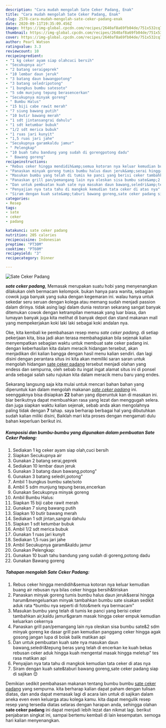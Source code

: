 ```yaml
---
description: "Cara mudah mengolah Sate Ceker Padang, Enak"
title: "Cara mudah mengolah Sate Ceker Padang, Enak"
slug: 2578-cara-mudah-mengolah-sate-ceker-padang-enak
date: 2020-09-11T19:35:09.456Z
image: https://img-global.cpcdn.com/recipes/2640af8a69fb04de/751x532cq70/sate-ceker-padang-foto-resep-utama.jpg
thumbnail: https://img-global.cpcdn.com/recipes/2640af8a69fb04de/751x532cq70/sate-ceker-padang-foto-resep-utama.jpg
cover: https://img-global.cpcdn.com/recipes/2640af8a69fb04de/751x532cq70/sate-ceker-padang-foto-resep-utama.jpg
author: Pearl Watson
ratingvalue: 3.3
reviewcount: 10
recipeingredient:
- "1 kg ceker ayam siap olahcuci bersih"
- "Secukupnya air"
- "2 batang seraigeprek"
- "10 lembar daun jeruk"
- "3 batang daun bawangpotong"
- "3 batang seledripotong"
- "1 bungkus bumbu satesoto"
- "5 sdm munjung tepung berasencerkan"
- "Secukupnya minyak goreng"
- " Bumbu Halus"
- "15 biji cabe rawit merah"
- "7 siung bawang putih"
- "10 butir bawang merah"
- "1 sdt jintansangrai dahulu"
- "1 sdt ketumbar bubuk"
- "1/2 sdt merica bubuk"
- "1 ruas jari kunyit"
- "1,5 ruas jari jahe"
- "Secukupnya garamkaldu jamur"
- " Pelengkap"
- "10 buah tahu bandung yang sudah di gorengpotong dadu"
- " Bawang goreng"
recipeinstructions:
- "Rebus ceker hingga mendidih&amp;semua kotoran nya keluar kemudian buang air rebusan nya bilas ceker hingga bersih&amp;tiriskan"
- "Panaskan minyak goreng tumis bumbu halus daun jeruk&amp;serai hingga harum&amp;mengeluarkan minyak tambahkan bumbu sate sisakan sedikit aduk rata *bumbu nya seperti di foto&amp;merk nya bermacam&#34;"
- "Masukan bumbu yang telah di tumis ke panci yang berisi ceker tambahkan air,kaldu jamur&amp;garam masak hingga ceker empuk kemudian keluarkan cekernya"
- "Panaskan grill pan/pemangang lain nya oleskan sisa bumbu sate&amp;2 sdm minyak goreng ke dasar grill pan kemudian panggang ceker hingga agak gosong jangan lupa di bolak balik matikan api"
- "Dan untuk pembuatan kuah sate nya masukan daun bawang,seledri&amp;tepung beras yang telah di encerkan ke kuah bekas rebusan ceker aduk hingga kuah mengental masak hingga meletup&#34; tes rasa matikan api"
- "Penyajian nya tata tahu di mangkok kemudian tata ceker di atas nya"
- "Siram dengan kuah sate&amp;taburi bawang goreng,sate ceker padang siap di sajikan 😊"
categories:
- Resep
tags:
- sate
- ceker
- padang

katakunci: sate ceker padang 
nutrition: 205 calories
recipecuisine: Indonesian
preptime: "PT30M"
cooktime: "PT60M"
recipeyield: "3"
recipecategory: Dinner

---
```



![Sate Ceker Padang](https://img-global.cpcdn.com/recipes/2640af8a69fb04de/751x532cq70/sate-ceker-padang-foto-resep-utama.jpg)

<b><i>sate ceker padang</i></b>, Memasak merupakan suatu hobi yang menyenangkan dilakukan oleh bermacam kelompok. bukan hanya para wanita, sebagian cowok juga banyak yang suka dengan kegemaran ini. walau hanya untuk sekedar seru seruan dengan kolega atau memang sudah menjadi passion dalam dirinya. tidak asing lagi dalam dunia restoran sekarang sangat banyak ditemukan cowok dengan ketrampilan memasak yang luar biasa, dan lumayan banyak juga kita melihat di banyak depot dan stand makanan mall yang mempekerjakan koki laki laki sebagai koki andalan nya.



Oke, kita kembali ke pembahasan resep menu <i>sate ceker padang</i>. di setiap pekerjaan kita, bisa jadi akan terasa membahagiakan bila sejenak kalian menyempatkan sebagian waktu untuk membuat sate ceker padang ini. dengan keberhasilan kita dalam meracik hidangan tersebut, akan menjadikan diri kalian bangga dengan hasil menu kalian sendiri. dan lagi disini dengan perantara situs ini kita akan memiliki saran saran untuk mengolah hidangan <u>sate ceker padang</u> tersebut menjadi olahan yang endess dan sempurna, oleh sebab itu ingat ingat alamat situs ini di ponsel anda sebagai salah satu rujukan kita dalam meracik menu baru yang endes.


Sekarang langsung saja kita mulai untuk mencari bahan bahan yang diperuntuk kan dalam mengolah makanan <u><i>sate ceker padang</i></u> ini. seenggaknya bisa disiapkan <b>22</b> bahan yang diperuntuk kan di masakan ini. biar berikutnya dapat membuahkan rasa yang lezat dan menggugah selera. dan juga siapkan waktu kalian sejenak, sebab anda akan mengolahnya paling tidak dengan <b>7</b> tahap. saya berharap berbagai hal yang dibutuhkan sudah kalian miliki disini, Baiklah mari kita proses dengan mengamati dulu bahan keperluan berikut ini.

<!--inarticleads1-->

##### Komposisi dan bumbu-bumbu yang digunakan dalam pembuatan Sate Ceker Padang:

1. Sediakan 1 kg ceker ayam siap olah,cuci bersih
1. Siapkan Secukupnya air
1. Gunakan 2 batang serai,geprek
1. Sediakan 10 lembar daun jeruk
1. Gunakan 3 batang daun bawang,potong&#34;
1. Gunakan 3 batang seledri,potong&#34;
1. Ambil 1 bungkus bumbu sate/soto
1. Ambil 5 sdm munjung tepung beras,encerkan
1. Gunakan Secukupnya minyak goreng
1. Ambil  Bumbu Halus:
1. Siapkan 15 biji cabe rawit merah
1. Gunakan 7 siung bawang putih
1. Siapkan 10 butir bawang merah
1. Sediakan 1 sdt jintan,sangrai dahulu
1. Siapkan 1 sdt ketumbar bubuk
1. Ambil 1/2 sdt merica bubuk
1. Gunakan 1 ruas jari kunyit
1. Sediakan 1,5 ruas jari jahe
1. Ambil Secukupnya garam&amp;kaldu jamur
1. Gunakan  Pelengkap:
1. Gunakan 10 buah tahu bandung yang sudah di goreng,potong dadu
1. Gunakan  Bawang goreng




<!--inarticleads2-->

##### Tahapan mengolah Sate Ceker Padang:

1. Rebus ceker hingga mendidih&amp;semua kotoran nya keluar kemudian buang air rebusan nya bilas ceker hingga bersih&amp;tiriskan
1. Panaskan minyak goreng tumis bumbu halus daun jeruk&amp;serai hingga harum&amp;mengeluarkan minyak tambahkan bumbu sate sisakan sedikit aduk rata *bumbu nya seperti di foto&amp;merk nya bermacam&#34;
1. Masukan bumbu yang telah di tumis ke panci yang berisi ceker tambahkan air,kaldu jamur&amp;garam masak hingga ceker empuk kemudian keluarkan cekernya
1. Panaskan grill pan/pemangang lain nya oleskan sisa bumbu sate&amp;2 sdm minyak goreng ke dasar grill pan kemudian panggang ceker hingga agak gosong jangan lupa di bolak balik matikan api
1. Dan untuk pembuatan kuah sate nya masukan daun bawang,seledri&amp;tepung beras yang telah di encerkan ke kuah bekas rebusan ceker aduk hingga kuah mengental masak hingga meletup&#34; tes rasa matikan api
1. Penyajian nya tata tahu di mangkok kemudian tata ceker di atas nya
1. Siram dengan kuah sate&amp;taburi bawang goreng,sate ceker padang siap di sajikan 😊




Demikian sedikit pembahasan makanan tentang bumbu bumbu <u>sate ceker padang</u> yang sempurna. kita berharap kalian dapat paham dengan tulisan diatas, dan anda dapat memasak lagi di acara lain untuk di sajikan dalam aneka even even keluarga atau kolega kamu. kita dapat mengulik resep resep yang tersedia diatas selaras dengan harapan anda, sehingga olahan <b>sate ceker padang</b> ini dapat menjadi lebih lezat dan nikmat lagi. berikut penjabaran singkat ini, sampai bertemu kembali di lain kesempatan. semoga hari kalian menyenangkan.
